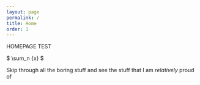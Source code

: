 ```yaml
---
layout: page
permalink: /
title: Home
order: 1
---
```


HOMEPAGE TEST

$ \sum_n {x} $


Skip through all the boring stuff and see the stuff that I am _relatively_ proud of